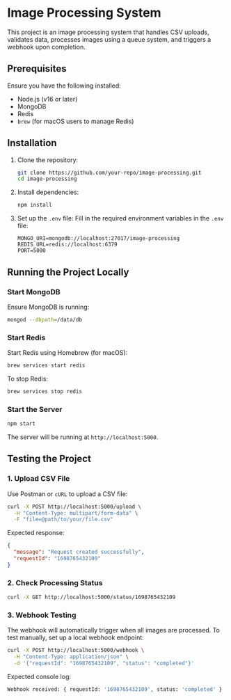 # Image Processing System

This project is an image processing system that handles CSV uploads, validates data, processes images using a queue system, and triggers a webhook upon completion.

## Prerequisites

Ensure you have the following installed:
- Node.js (v16 or later)
- MongoDB
- Redis
- `brew` (for macOS users to manage Redis)

## Installation

1. Clone the repository:
   ```sh
   git clone https://github.com/your-repo/image-processing.git
   cd image-processing
   ```

2. Install dependencies:
   ```sh
   npm install
   ```

3. Set up the `.env` file:
   Fill in the required environment variables in the `.env` file:
   ```env
   MONGO_URI=mongodb://localhost:27017/image-processing
   REDIS_URL=redis://localhost:6379
   PORT=5000
   ```

## Running the Project Locally

### Start MongoDB
Ensure MongoDB is running:
```sh
mongod --dbpath=/data/db
```

### Start Redis
Start Redis using Homebrew (for macOS):
```sh
brew services start redis
```
To stop Redis:
```sh
brew services stop redis
```

### Start the Server
```sh
npm start
```
The server will be running at `http://localhost:5000`.

## Testing the Project

### 1. Upload CSV File
Use Postman or `cURL` to upload a CSV file:
```sh
curl -X POST http://localhost:5000/upload \
  -H "Content-Type: multipart/form-data" \
  -F "file=@path/to/your/file.csv"
```

Expected response:
```json
{
  "message": "Request created successfully",
  "requestId": "1698765432109"
}
```

### 2. Check Processing Status
```sh
curl -X GET http://localhost:5000/status/1698765432109
```

### 3. Webhook Testing
The webhook will automatically trigger when all images are processed. To test manually, set up a local webhook endpoint:
```sh
curl -X POST http://localhost:5000/webhook \
  -H "Content-Type: application/json" \
  -d '{"requestId": "1698765432109", "status": "completed"}'
```

Expected console log:
```sh
Webhook received: { requestId: '1698765432109', status: 'completed' }
```
